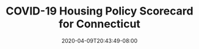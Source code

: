 ---
title: "COVID-19 Housing Policy Scorecard for Connecticut"
date: 2020-04-09T20:43:49-08:00
layout: single
type: covid-policy-rankings
state_abbrev: ct # use state abbreviation.
state_title: Connecticut
photoCredit:
hasSubnav: true
fbImage: /images/assets/el-scorecard-social-000006.png
twImage: /images/assets/el-scorecard-social-000006.png
socialDescription: COVID-19 Housing Policy Scorecard for Connecticut
description: See how Connecticut ranks in our nationwide scorecard of housing policies in response to COVID-19.
url: /covid-policy-scorecard/ct
aliases:
    - /covid-policy-scorecard/ct
    - /covid-policy-scorecard/connecticut
    - /es/covid-policy-scorecard/ct
    - /es/covid-policy-scorecard/connecticut
---